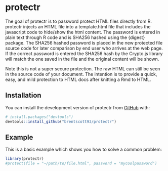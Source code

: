 
<!-- README.md is generated from README.Rmd. Please edit that file -->

# protectr

<!-- badges: start -->
<!-- badges: end -->

The goal of protectr is to password protect HTML files directly from R.
protectr injects an HTML file into a template.html file that includes
the javascript code to hide/show the html content. The password is
entered in plain text through R code and is SHA256 hashed using the
{digest} package. The SHA256 hashed password is placed in the new
protected file source code for later comparison by end user who arrives
at the web page. If the correct password is entered the SHA256 hash by
the Crypto.js library will match the one saved in the file and the
original content will be shown.

Note this is not a super secure protection. The raw HTML can still be
seen in the source code of your document. The intention is to provide a
quick, easy, and mild protection to HTML docs after knitting a Rmd to
HTML.

## Installation

You can install the development version of protectr from
[GitHub](https://github.com/) with:

``` r
# install.packages("devtools")
devtools::install_github("brentscott93/protectr")
```

## Example

This is a basic example which shows you how to solve a common problem:

``` r
library(protectr)
#protect(file = "~/path/to/file.html", password = "mycoolpassword")
```
